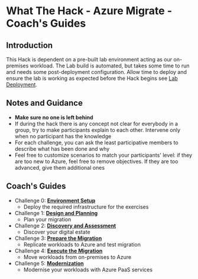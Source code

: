 # What The Hack - Azure Migrate - Coach's Guides

## Introduction

This Hack is dependent on a pre-built lab environment acting as our on-premises workload. The Lab build is automated, but takes some time to run and needs some post-deployment configuration. Allow time to deploy and ensure the lab is working as expected before the Hack begins see [Lab Deployment](./LabDeployment/readme.md). 

## Notes and Guidance

- **Make sure no one is left behind**
- If during the hack there is any concept not clear for everybody in a group, try to make participants explain to each other. Intervene only when no participant has the knowledge
- For each challenge, you can ask the least participative members to describe what has been done and why
- Feel free to customize scenarios to match your participants' level: if they are too new to Azure, feel free to remove objectives. If they are too advanced, give them additional ones


## Coach's Guides

- Challenge 0: **[Environment Setup](00-lab_setup.md)**
    - Deploy the required infrastructure for the exercises
- Challenge 1: **[Design and Planning](01-design.md)**
    - Plan your migration
- Challenge 2: **[Discovery and Assessment](02-discovery.md)**
    - Discover your digital estate
- Challenge 3: **[Prepare the Migration](03-prepare.md)**
    - Replicate workloads to Azure and test migration
- Challenge 4: **[Execute the Migration](04-migrate.md)**
    - Move workloads from on-premises to Azure
- Challenge 5: **[Modernization](05-modernise.md)**
    - Modernise your workloads with Azure PaaS services

